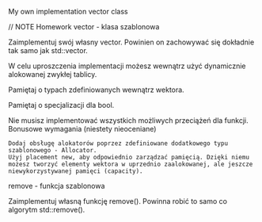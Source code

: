 My own implementation vector class


// NOTE
Homework
vector - klasa szablonowa

Zaimplementuj swój własny vector<T>. Powinien on zachowywać się dokładnie tak samo jak std::vector.

W celu uproszczenia implementacji możesz wewnątrz użyć dynamicznie alokowanej zwykłej tablicy.

Pamiętaj o typach zdefiniowanych wewnątrz wektora.

Pamiętaj o specjalizacji dla bool.

Nie musisz implementować wszystkich możliwych przeciążeń dla funkcji.
Bonusowe wymagania (niestety nieoceniane)

    Dodaj obsługę alokatorów poprzez zdefiniowane dodatkowego typu szablonowego - Allocator.
    Użyj placement new, aby odpowiednio zarządzać pamięcią. Dzięki niemu możesz tworzyć elementy wektora w uprzednio zaalokowanej, ale jeszcze niewykorzystywanej pamięci (capacity).

remove - funkcja szablonowa

Zaimplementuj własną funkcję remove(). Powinna robić to samo co algorytm std::remove().
